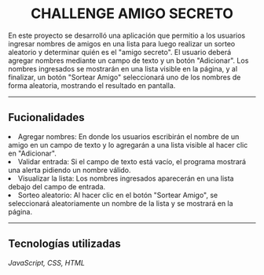 <h1 align="center"> CHALLENGE AMIGO SECRETO </h1>
<p text-align="justified"> En este proyecto se desarrolló una aplicación que permitio a los usuarios ingresar nombres de amigos en una lista para luego realizar un sorteo aleatorio y determinar quién es el "amigo secreto".
El usuario deberá agregar nombres mediante un campo de texto y un botón "Adicionar". Los nombres ingresados se mostrarán en una lista visible en la página, y al finalizar, un botón "Sortear Amigo" seleccionará uno de los nombres de forma aleatoria, mostrando el resultado en pantalla.</p>


------------------------------------------------------------------------------------------------------------------------------------------------------

<h2><span>Fucionalidades</span></h2>
<li>Agregar nombres: En donde los usuarios escribirán el nombre de un amigo en un campo de texto y lo agregarán a una lista visible al hacer clic en "Adicionar".</li>
<li>Validar entrada: Si el campo de texto está vacío, el programa mostrará una alerta pidiendo un nombre válido.</li>
<li>Visualizar la lista: Los nombres ingresados aparecerán en una lista debajo del campo de entrada.</li>
<li>Sorteo aleatorio: Al hacer clic en el botón "Sortear Amigo", se seleccionará aleatoriamente un nombre de la lista y se mostrará en la página.</li>

-----------------------------------------------------------------------------------------------------------------------------------------------------
<h2>Tecnologías utilizadas</h2>
<cite>JavaScript, CSS, HTML</cite>

